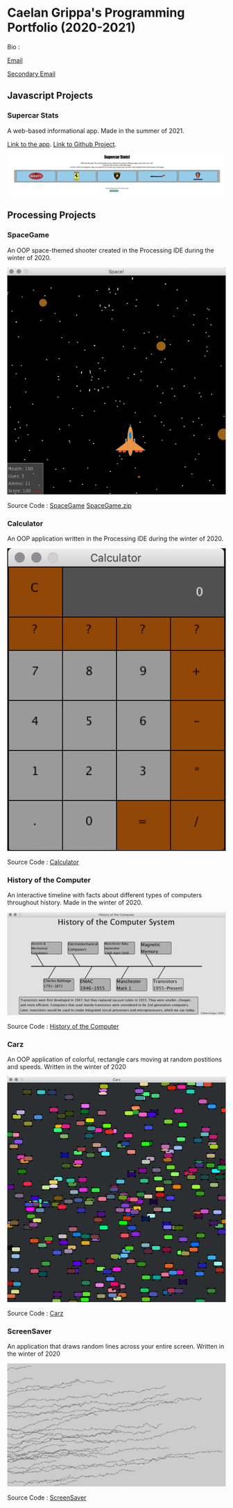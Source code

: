 # Caelan Grippa's Programming Portfolio (2020-2021)
Bio : 

[Email](mailto:caelgrip9624@granitesd.org)

[Secondary Email](mailto:hotronan1@gmail.com)

## Javascript Projects

### Supercar Stats

A web-based informational app. Made in the summer of 2021. 

[Link to the app](http://supercarstats.great-site.net).
[Link to Github Project](https://github.com/CG-SKYLN/Program.Project). 


![SupercarStatsv1.0](https://github.com/CG-SKYLN/CPportfolioB4/blob/gh-pages/images/v1.0Preview.png?raw=true)

## Processing Projects

### SpaceGame

An OOP space-themed shooter created in the Processing IDE during the winter of 2020.


![SpaceGame](https://github.com/CG-SKYLN/CPportfolioB4/blob/gh-pages/images/SpaceGamePreview.png?raw=true)

Source Code : [SpaceGame](https://github.com/CG-SKYLN/CPportfolioB4/tree/gh-pages/src/SpaceGame)       [SpaceGame.zip](https://github.com/CG-SKYLN/CPportfolioB4/blob/gh-pages/src/SpaceGame.zip)

### Calculator

An OOP application written in the Processing IDE during the winter of 2020.


![Calculator](https://github.com/CG-SKYLN/CPportfolioB4/blob/gh-pages/images/CalculatorPreview.png?raw=true)

Source Code : [Calculator](https://github.com/CG-SKYLN/CPportfolioB4/tree/gh-pages/src/Calculator)

### History of the Computer

An interactive timeline with facts about different types of computers throughout history. Made in the winter of 2020.


![Timeline](https://github.com/CG-SKYLN/CPportfolioB4/blob/gh-pages/images/Computer_History_Preview.png?raw=true)

Source Code : [History of the Computer](https://github.com/CG-SKYLN/CPportfolioB4/tree/gh-pages/src/ComputerTimeline)

### Carz

An OOP application of colorful, rectangle cars moving at random postitions and speeds. Written in the winter of 2020


![Carz](https://raw.githubusercontent.com/CG-SKYLN/CPportfolioB4/gh-pages/images/CarzPreview.png)

Source Code : [Carz](https://github.com/CG-SKYLN/CPportfolioB4/tree/gh-pages/src/Carz)

### ScreenSaver

An application that draws random lines across your entire screen. Written in the winter of 2020

![ScreenSaver](https://raw.githubusercontent.com/CG-SKYLN/CPportfolioB4/gh-pages/images/ScreenSaverPreview.png)

Source Code : [ScreenSaver](https://github.com/CG-SKYLN/CPportfolioB4/tree/gh-pages/src/ScreenSaver)
